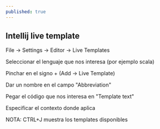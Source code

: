 ```yaml
---
published: true
---
```

## Intellij live template

File -> Settings -> Editor -> Live Templates

Seleccionar el lenguaje que nos interesa (por ejemplo scala)

Pinchar en el signo + (Add -> Live Template)

Dar un nombre en el campo "Abbreviation"

Pegar el código que nos interesa en "Template text"

Especificar el contexto donde aplica


NOTA: CTRL+J muestra los templates disponibles
